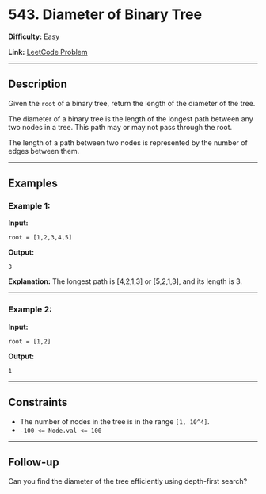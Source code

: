 # 543. Diameter of Binary Tree

**Difficulty:** Easy

**Link:** [LeetCode Problem](https://leetcode.com/problems/diameter-of-binary-tree/)

---

## Description

Given the `root` of a binary tree, return the length of the diameter of the tree.

The diameter of a binary tree is the length of the longest path between any two nodes in a tree. This path may or may not pass through the root.

The length of a path between two nodes is represented by the number of edges between them.

---

## Examples

### Example 1:

**Input:**

```plaintext
root = [1,2,3,4,5]
```

**Output:**

```plaintext
3
```

**Explanation:** The longest path is [4,2,1,3] or [5,2,1,3], and its length is 3.

---

### Example 2:

**Input:**

```plaintext
root = [1,2]
```

**Output:**

```plaintext
1
```

---

## Constraints

- The number of nodes in the tree is in the range `[1, 10^4]`.
- `-100 <= Node.val <= 100`

---

## Follow-up

Can you find the diameter of the tree efficiently using depth-first search?
